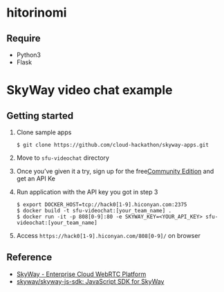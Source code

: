 # hitorinomi

## Require

* Python3
* Flask




# SkyWay video chat example

## Getting started

1. Clone sample apps

   ``` shell
   $ git clone https://github.com/cloud-hackathon/skyway-apps.git
   ```

2. Move to `sfu-videochat` directory
3. Once you’ve given it a try, sign up for the free[Community Edition](https://console-webrtc-free.ecl.ntt.com/users/registration) and get an API Ke
4. Run application with the API key you got in step 3

   ``` shell
   $ export DOCKER_HOST=tcp://hack0[1-9].hiconyan.com:2375
   $ docker build -t sfu-videochat:[your_team_name] .
   $ docker run -it -p 808[0-9]:80 -e SKYWAY_KEY=<YOUR_API_KEY> sfu-videochat:[your_team_name]
   ```
   
5. Access `https://hack0[1-9].hiconyan.com/808[0-9]/` on browser

## Reference

* [SkyWay - Enterprise Cloud WebRTC Platform](https://webrtc.ecl.ntt.com/)
* [skyway/skyway-js-sdk: JavaScript SDK for SkyWay](https://github.com/skyway/skyway-js-sdk)
